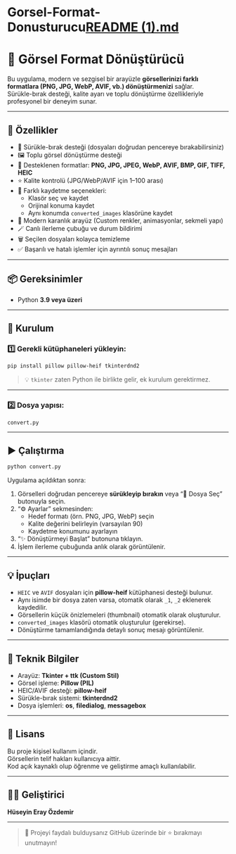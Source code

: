 # Gorsel-Format-Donusturucu[README (1).md](https://github.com/user-attachments/files/22995504/README.1.md)
# 🎨 Görsel Format Dönüştürücü

Bu uygulama, modern ve sezgisel bir arayüzle **görsellerinizi farklı formatlara (PNG, JPG, WebP, AVIF, vb.) dönüştürmenizi** sağlar.  
Sürükle-bırak desteği, kalite ayarı ve toplu dönüştürme özellikleriyle profesyonel bir deneyim sunar.

---

## 🚀 Özellikler

- 📂 Sürükle-bırak desteği (dosyaları doğrudan pencereye bırakabilirsiniz)  
- 🖼️ Toplu görsel dönüştürme desteği  
- 🧩 Desteklenen formatlar: **PNG, JPG, JPEG, WebP, AVIF, BMP, GIF, TIFF, HEIC**  
- ⭐ Kalite kontrolü (JPG/WebP/AVIF için 1–100 arası)  
- 💾 Farklı kaydetme seçenekleri:
  - Klasör seç ve kaydet  
  - Orijinal konuma kaydet  
  - Aynı konumda `converted_images` klasörüne kaydet  
- 🌈 Modern karanlık arayüz (Custom renkler, animasyonlar, sekmeli yapı)  
- 🪄 Canlı ilerleme çubuğu ve durum bildirimi  
- 🗑️ Seçilen dosyaları kolayca temizleme  
- ✅ Başarılı ve hatalı işlemler için ayrıntılı sonuç mesajları

---

## 📦 Gereksinimler

- Python **3.9 veya üzeri**

---

## 🔧 Kurulum

### 1️⃣ Gerekli kütüphaneleri yükleyin:
```bash
pip install pillow pillow-heif tkinterdnd2
```

> 💡 `tkinter` zaten Python ile birlikte gelir, ek kurulum gerektirmez.  

---

### 2️⃣ Dosya yapısı:
```
convert.py
```

---

## ▶️ Çalıştırma

```bash
python convert.py
```

Uygulama açıldıktan sonra:

1. Görselleri doğrudan pencereye **sürükleyip bırakın** veya “📂 Dosya Seç” butonuyla seçin.  
2. “⚙️ Ayarlar” sekmesinden:
   - Hedef formatı (örn. PNG, JPG, WebP) seçin  
   - Kalite değerini belirleyin (varsayılan 90)  
   - Kaydetme konumunu ayarlayın  
3. “✨ Dönüştürmeyi Başlat” butonuna tıklayın.  
4. İşlem ilerleme çubuğunda anlık olarak görüntülenir.  

---

## 💡 İpuçları

- `HEIC` ve `AVIF` dosyaları için **pillow-heif** kütüphanesi desteği bulunur.  
- Aynı isimde bir dosya zaten varsa, otomatik olarak `_1`, `_2` eklenerek kaydedilir.  
- Görsellerin küçük önizlemeleri (thumbnail) otomatik olarak oluşturulur.  
- `converted_images` klasörü otomatik oluşturulur (gerekirse).  
- Dönüştürme tamamlandığında detaylı sonuç mesajı görüntülenir.  

---

## 🧱 Teknik Bilgiler

- Arayüz: **Tkinter + ttk (Custom Stil)**  
- Görsel işleme: **Pillow (PIL)**  
- HEIC/AVIF desteği: **pillow-heif**  
- Sürükle-bırak sistemi: **tkinterdnd2**  
- Dosya işlemleri: **os**, **filedialog**, **messagebox**  

---

## 🪪 Lisans

Bu proje kişisel kullanım içindir.  
Görsellerin telif hakları kullanıcıya aittir.  
Kod açık kaynaklı olup öğrenme ve geliştirme amaçlı kullanılabilir.

---

## 👨‍💻 Geliştirici

**Hüseyin Eray Özdemir**  

---

> 💬 Projeyi faydalı bulduysanız GitHub üzerinde bir ⭐ bırakmayı unutmayın!
